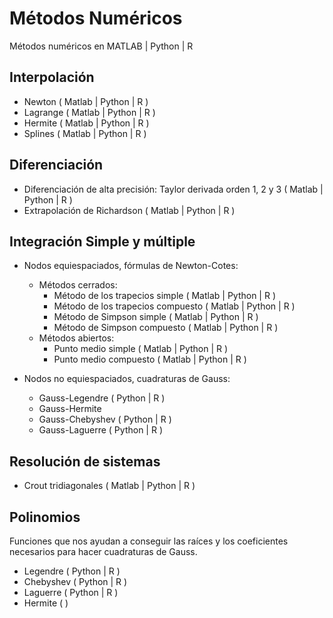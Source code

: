 # Métodos Numéricos

Métodos numéricos en MATLAB | Python | R

## Interpolación
  - Newton ( Matlab | Python | R )
  - Lagrange ( Matlab | Python | R )
  - Hermite ( Matlab | Python | R )
  - Splines ( Matlab | Python | R )

## Diferenciación
  - Diferenciación de alta precisión: Taylor derivada orden 1, 2 y 3 ( Matlab | Python | R )
  - Extrapolación de Richardson ( Matlab | Python | R )

## Integración Simple y múltiple
  - Nodos equiespaciados, fórmulas de Newton-Cotes:
    - Métodos cerrados:
      - Método de los trapecios simple ( Matlab | Python | R )
      - Método de los trapecios compuesto ( Matlab | Python | R )
      - Método de Simpson simple ( Matlab | Python | R )
      - Método de Simpson compuesto ( Matlab | Python | R )
    - Métodos abiertos:
      - Punto medio simple ( Matlab | Python | R )
      - Punto medio compuesto ( Matlab | Python | R )

  - Nodos no equiespaciados, cuadraturas de Gauss:
      - Gauss-Legendre ( Python | R )
      - Gauss-Hermite
      - Gauss-Chebyshev ( Python | R )
      - Gauss-Laguerre ( Python | R )

## Resolución de sistemas
  - Crout tridiagonales ( Matlab | Python | R )


## Polinomios
Funciones que nos ayudan a conseguir las raíces y los coeficientes necesarios para hacer cuadraturas de Gauss.
  - Legendre ( Python | R )
  - Chebyshev ( Python | R )
  - Laguerre ( Python | R )
  - Hermite (  )
